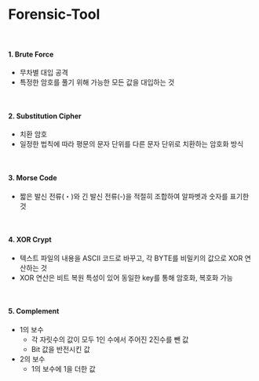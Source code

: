 # Forensic-Tool

<br>

#### 1. Brute Force

- 무차별 대입 공격
- 특정한 암호를 풀기 위해 가능한 모든 값을 대입하는 것

<br>

#### 2. Substitution Cipher

- 치환 암호
- 일정한 법칙에 따라 평문의 문자 단위를 다른 문자 단위로 치환하는 암호화 방식

<br>

#### 3. Morse Code

-  짧은 발신 전류(・)와 긴 발신 전류(-)을 적절히 조합하여 알파벳과 숫자를 표기한 것

<br>

#### 4. XOR Crypt

- 텍스트 파일의 내용을 ASCII 코드로 바꾸고, 각 BYTE를 비밀키의 값으로 XOR 연산하는 것
- XOR 연산은 비트 복원 특성이 있어 동일한 key를 통해 암호화, 복호화 가능

<br>

#### 5. Complement

- 1의 보수
  - 각 자릿수의 값이 모두 1인 수에서 주어진 2진수를 뺀 값
  - Bit 값을 반전시킨 값
- 2의 보수 
  - 1의 보수에 1을 더한 값